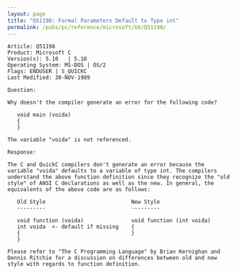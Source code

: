 ```yaml
---
layout: page
title: "Q51198: Formal Parameters Default to Type int"
permalink: /pubs/pc/reference/microsoft/kb/Q51198/
---
```


	Article: Q51198
	Product: Microsoft C
	Version(s): 5.10   | 5.10
	Operating System: MS-DOS | OS/2
	Flags: ENDUSER | S_QUICKC
	Last Modified: 30-NOV-1989
	
	Question:
	
	Why doesn't the compiler generate an error for the following code?
	
	   void main (voida)
	   {
	   }
	
	The variable "voida" is not referenced.
	
	Response:
	
	The C and QuickC compilers don't generate an error because the
	variable "voida" defaults to a variable of type int. The compilers
	understand the above function definition since they recognize the "old
	style" of ANSI C declarations as well as the new. In general, the
	equivalents of the above code are as follows:
	
	   Old Style                           New Style
	   ---------                           ---------
	
	   void function (voida)               void function (int voida)
	   int voida  <- default if missing    {
	   {                                   }
	   }
	
	Please refer to "The C Programming Language" by Brian Kernighan and
	Dennis Ritchie for a discussion on differences between old and new
	style with regards to function definition.
